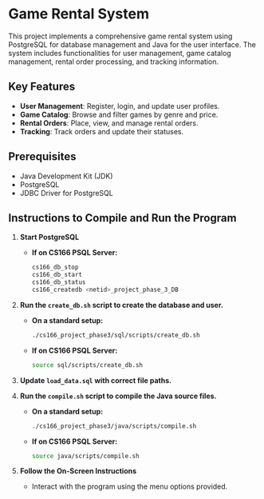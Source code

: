 # Game Rental System

This project implements a comprehensive game rental system using PostgreSQL for database management and Java for the user interface. The system includes functionalities for user management, game catalog management, rental order processing, and tracking information.

## Key Features
- **User Management**: Register, login, and update user profiles.
- **Game Catalog**: Browse and filter games by genre and price.
- **Rental Orders**: Place, view, and manage rental orders.
- **Tracking**: Track orders and update their statuses.


## Prerequisites

- Java Development Kit (JDK)
- PostgreSQL
- JDBC Driver for PostgreSQL

## Instructions to Compile and Run the Program

1. **Start PostgreSQL**
    - **If on CS166 PSQL Server:**
      ```bash
      cs166_db_stop
      cs166_db_start
      cs166_db_status
      cs166_createdb <netid>_project_phase_3_DB
      ```

2. **Run the `create_db.sh` script to create the database and user.**
    - **On a standard setup:**
      ```bash
      ./cs166_project_phase3/sql/scripts/create_db.sh
      ```
    - **If on CS166 PSQL Server:**
      ```bash
      source sql/scripts/create_db.sh
      ```

3. **Update `load_data.sql` with correct file paths.**

4. **Run the `compile.sh` script to compile the Java source files.**
    - **On a standard setup:**
      ```bash
      ./cs166_project_phase3/java/scripts/compile.sh
      ```
    - **If on CS166 PSQL Server:**
      ```bash
      source java/scripts/compile.sh
      ```

5. **Follow the On-Screen Instructions**
    - Interact with the program using the menu options provided.
